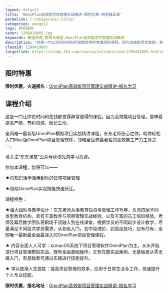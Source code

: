 ```yaml
---
layout: default
title: 'OmniPlan高效能项目管理实战精讲-限时优惠-网易精品课'
permalink: /:categories/:title/
categories: wangyi2
tags: 网易提供
cover: 1209419805.jpg
keywords: 精选网课,网易云课堂,OmniPlan高效能项目管理实战精讲
description: '这是一门让你花时间和花钱都觉得非常值得的课程。因为高效能项目管理，意味着提高产能，节约资源，延长生命。全网唯一最新版Om'
classid: 1209419805
targetlink: https://study.163.com/course/introduction/1209419805.htm?share=1&shareId=1025206652&utm_campaign=share&utm_medium=iphoneShare&utm_source=&utm_u=1025206652
---
```


## 限时特惠

**限时优惠，火速报名**：[OmniPlan高效能项目管理实战精讲-报名学习](https://study.163.com/course/introduction/1209419805.htm?share=1&shareId=1025206652&utm_campaign=share&utm_medium=iphoneShare&utm_source=&utm_u=1025206652)

## 课程介绍

这是一门让你花时间和花钱都觉得非常值得的课程。因为高效能项目管理，意味着提高产能，节约资源，延长生命。



全网唯一最新版OmniPlan模拟项目实战精讲课程，东东老师匠心之作，助你轻松入门Mac版OmniPlan项目管理软件，领略全世界最著名的高效能生产力工具之一。



请关注“东东课堂”公众号获取免费学习资源。

参加本课程，您将可以——



★将知识活学活用到你的日常项目管理

★借助OmniPlan实现技能快速跃迁。



课程特色：



★强大团队与教学设计：东东老师从事教育投资与管理工作15年，负责四家不同类型教育机构，具有丰富教育与项目管理实战经验，以及丰富的员工培训经验。老师及幕后教学团队将职场干货融入到在线课堂，根据学员的不同起步设计教学，尽量满足不同层次学员需求，从初级入门，到中级进阶，到高级技巧，应有尽有，全网唯一最新最全面最深入的OmniPlan项目管理课程。



★ 内容全面人人可学：以macOS系统下项目管理软件OmniPlan为主，从头开始进行项目管理模拟实战，既有全面基础操作，又有完整实战案例，无基础者从零无痛入门，有基础者可通过实践进行技能提升。



★ 学以致用人生致胜：提高项目管理的效率，应用于日常生活与工作，快速提升个人专业技能。

**限时优惠，报名地址**：[OmniPlan高效能项目管理实战精讲-报名学习](https://study.163.com/course/introduction/1209419805.htm?share=1&shareId=1025206652&utm_campaign=share&utm_medium=iphoneShare&utm_source=&utm_u=1025206652)

